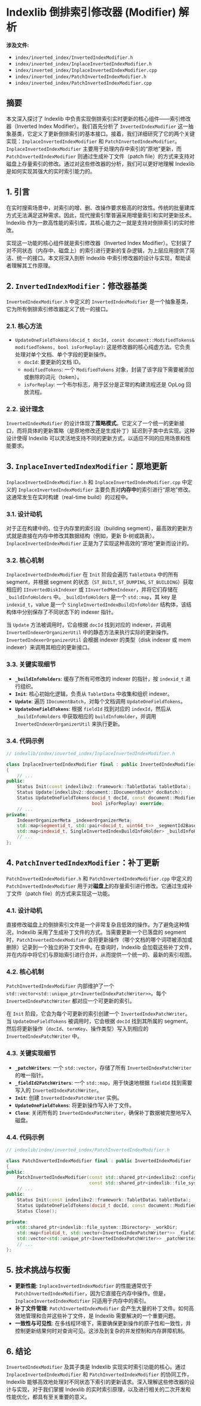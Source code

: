 
# Indexlib 倒排索引修改器 (Modifier) 解析

**涉及文件:**
* `index/inverted_index/InvertedIndexModifier.h`
* `index/inverted_index/InplaceInvertedIndexModifier.h`
* `index/inverted_index/InplaceInvertedIndexModifier.cpp`
* `index/inverted_index/PatchInvertedIndexModifier.h`
* `index/inverted_index/PatchInvertedIndexModifier.cpp`

## 摘要

本文深入探讨了 Indexlib 中负责实现倒排索引实时更新的核心组件——索引修改器（Inverted Index Modifier）。我们首先分析了 `InvertedIndexModifier` 这一抽象基类，它定义了更新倒排索引的基本接口。接着，我们详细研究了它的两个关键实现：`InplaceInvertedIndexModifier` 和 `PatchInvertedIndexModifier`。`InplaceInvertedIndexModifier` 主要用于处理内存中索引的“原地”更新，而 `PatchInvertedIndexModifier` 则通过生成补丁文件（patch file）的方式来支持对磁盘上存量索引的修改。通过对这些修改器的分析，我们可以更好地理解 Indexlib 是如何实现其强大的实时索引能力的。

## 1. 引言

在实时搜索场景中，对索引的增、删、改操作要求极高的时效性。传统的批量建库方式无法满足这种需求。因此，现代搜索引擎普遍采用增量索引和实时更新技术。Indexlib 作为一款高性能的索引库，其核心能力之一就是支持对倒排索引的实时修改。

实现这一功能的核心组件就是索引修改器（Inverted Index Modifier）。它封装了对不同状态（内存中、磁盘上）的索引进行更新的复杂逻辑，为上层应用提供了简洁、统一的接口。本文将深入剖析 Indexlib 中索引修改器的设计与实现，帮助读者理解其工作原理。

## 2. `InvertedIndexModifier`：修改器基类

`InvertedIndexModifier.h` 中定义的 `InvertedIndexModifier` 是一个抽象基类，它为所有倒排索引修改器定义了统一的接口。

### 2.1. 核心方法

*   `UpdateOneFieldTokens(docid_t docId, const document::ModifiedTokens& modifiedTokens, bool isForReplay)`: 这是修改器的核心纯虚方法。它负责处理对单个文档、单个字段的更新操作。
    *   `docId`: 要更新的文档 ID。
    *   `modifiedTokens`: 一个 `ModifiedTokens` 对象，封装了该字段下需要被添加或删除的词元（token）。
    *   `isForReplay`: 一个布尔标志，用于区分是正常的构建流程还是 OpLog 回放流程。

### 2.2. 设计理念

`InvertedIndexModifier` 的设计体现了**策略模式**。它定义了一个统一的更新接口，而将具体的更新策略（是原地修改还是生成补丁）延迟到子类中去实现。这种设计使得 Indexlib 可以灵活地支持不同的更新方式，以适应不同的应用场景和性能要求。

## 3. `InplaceInvertedIndexModifier`：原地更新

`InplaceInvertedIndexModifier.h` 和 `InplaceInvertedIndexModifier.cpp` 中定义的 `InplaceInvertedIndexModifier` 主要负责对**内存中**的索引进行“原地”修改。这通常发生在实时构建（real-time build）的过程中。

### 3.1. 设计动机

对于正在构建中的、位于内存里的索引段（building segment），最高效的更新方式就是直接在内存中修改其数据结构（例如，更新 B-树或跳表）。`InplaceInvertedIndexModifier` 正是为了实现这种高效的“原地”更新而设计的。

### 3.2. 核心机制

`InplaceInvertedIndexModifier` 在 `Init` 阶段会遍历 `TabletData` 中的所有 segment，并根据 segment 的状态（`ST_BUILT`, `ST_DUMPING`, `ST_BUILDING`）获取相应的 `IInvertedDiskIndexer` 或 `IInvertedMemIndexer`，并将它们存储在 `_buildInfoHolders` 中。`_buildInfoHolders` 是一个 `std::map`，其 key 是 `indexid_t`，value 是一个 `SingleInvertedIndexBuildInfoHolder` 结构体，该结构体中分别保存了不同状态下的 indexer 指针。

当 `Update` 方法被调用时，它会根据 `docId` 找到对应的 indexer，并调用 `InvertedIndexerOrganizerUtil` 中的静态方法来执行实际的更新操作。`InvertedIndexerOrganizerUtil` 会根据 indexer 的类型（disk indexer 或 mem indexer）来调用其相应的更新接口。

### 3.3. 关键实现细节

*   **`_buildInfoHolders`**: 缓存了所有可修改的 indexer 的指针，按 `indexid_t` 进行组织。
*   **`Init`**: 核心初始化逻辑，负责从 `TabletData` 中收集和组织 indexer。
*   **`Update`**: 遍历 `IDocumentBatch`，对每个文档调用 `UpdateOneFieldTokens`。
*   **`UpdateOneFieldTokens`**: 根据 `fieldId` 找到对应的 `indexId`，然后从 `_buildInfoHolders` 中获取相应的 `buildInfoHolder`，并调用 `InvertedIndexerOrganizerUtil` 来执行更新。

### 3.4. 代码示例

```cpp
// indexlib/index/inverted_index/InplaceInvertedIndexModifier.h

class InplaceInvertedIndexModifier final : public InvertedIndexModifier
{
    // ...
public:
    Status Init(const indexlibv2::framework::TabletData& tabletData);
    Status Update(indexlibv2::document::IDocumentBatch* docBatch);
    Status UpdateOneFieldTokens(docid_t docId, const document::ModifiedTokens& modifiedTokens,
                                bool isForReplay) override;
    // ...
private:
    IndexerOrganizerMeta _indexerOrganizerMeta;
    std::map<segmentid_t, std::pair<docid_t, uint64_t>> _segmentId2BaseDocIdAndDocCountPair;
    std::map<indexid_t, SingleInvertedIndexBuildInfoHolder> _buildInfoHolders;
    // ...
};
```

## 4. `PatchInvertedIndexModifier`：补丁更新

`PatchInvertedIndexModifier.h` 和 `PatchInvertedIndexModifier.cpp` 中定义的 `PatchInvertedIndexModifier` 用于对**磁盘上**的存量索引进行修改。它通过生成补丁文件（patch file）的方式来实现这一功能。

### 4.1. 设计动机

直接修改磁盘上的倒排索引文件是一个非常复杂且低效的操作。为了避免这种情况，Indexlib 采用了生成补丁文件的方式。当需要更新一个已落盘的 segment 时，`PatchInvertedIndexModifier` 会将更新操作（哪个文档的哪个词项被添加或删除）记录到一个独立的补丁文件中。在查询时，Indexlib 会加载这些补丁文件，并在内存中将它们与原始索引进行合并，从而提供一个统一的、最新的索引视图。

### 4.2. 核心机制

`PatchInvertedIndexModifier` 内部维护了一个 `std::vector<std::unique_ptr<InvertedIndexPatchWriter>>`。每个 `InvertedIndexPatchWriter` 都对应一个可更新的索引。

在 `Init` 阶段，它会为每个可更新的索引创建一个 `InvertedIndexPatchWriter`。当 `UpdateOneFieldTokens` 被调用时，它会根据 `docId` 找到其所属的 segment，然后将更新操作（`docId`、`termKey`、操作类型）写入到相应的 `InvertedIndexPatchWriter` 中。

### 4.3. 关键实现细节

*   **`_patchWriters`**: 一个 `std::vector`，存储了所有 `InvertedIndexPatchWriter` 的唯一指针。
*   **`_fieldId2PatchWriters`**: 一个 `std::map`，用于快速地根据 `fieldId` 找到需要写入的 `InvertedIndexPatchWriter`。
*   **`Init`**: 创建 `InvertedIndexPatchWriter` 实例。
*   **`UpdateOneFieldTokens`**: 将更新操作写入补丁文件。
*   **`Close`**: 关闭所有的 `InvertedIndexPatchWriter`，确保补丁数据被完整地写入磁盘。

### 4.4. 代码示例

```cpp
// indexlib/index/inverted_index/PatchInvertedIndexModifier.h

class PatchInvertedIndexModifier final : public InvertedIndexModifier
{
public:
    PatchInvertedIndexModifier(const std::shared_ptr<indexlibv2::config::ITabletSchema>& schema,
                               const std::shared_ptr<indexlib::file_system::IDirectory>& workDir);
    // ...
public:
    Status Init(const indexlibv2::framework::TabletData& tabletData);
    Status UpdateOneFieldTokens(docid_t docId, const document::ModifiedTokens& modifiedTokens, bool) override;
    Status Close();

private:
    std::shared_ptr<indexlib::file_system::IDirectory> _workDir;
    std::map<fieldid_t, std::vector<InvertedIndexPatchWriter*>> _fieldId2PatchWriters;
    std::vector<std::unique_ptr<InvertedIndexPatchWriter>> _patchWriters;
    // ...
};
```

## 5. 技术挑战与权衡

*   **更新性能**: `InplaceInvertedIndexModifier` 的性能通常优于 `PatchInvertedIndexModifier`，因为它直接在内存中操作。但是，`InplaceInvertedIndexModifier` 只适用于内存中的索引。
*   **补丁文件管理**: `PatchInvertedIndexModifier` 会产生大量的补丁文件。如何高效地管理和合并这些补丁文件，是 Indexlib 需要解决的一个重要问题。
*   **一致性与可见性**: 在多线程环境下，需要确保更新操作的原子性和一致性，并控制更新结果何时对查询可见。这涉及到复杂的并发控制和内存屏障机制。

## 6. 结论

`InvertedIndexModifier` 及其子类是 Indexlib 实现实时索引功能的核心。通过 `InplaceInvertedIndexModifier` 和 `PatchInvertedIndexModifier` 的协同工作，Indexlib 能够高效地处理对不同状态下索引的更新请求。深入理解这些修改器的设计与实现，对于我们掌握 Indexlib 的实时索引原理，以及进行相关的二次开发和性能优化，都具有至关重要的意义。
